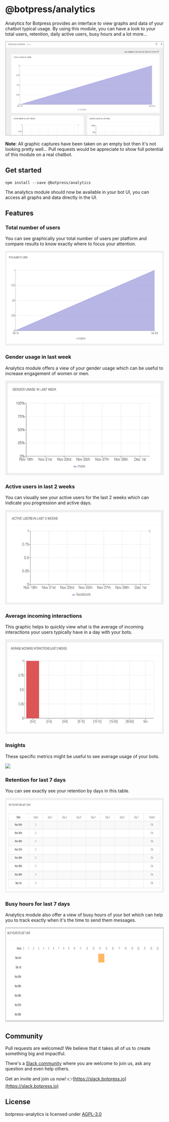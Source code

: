 # @botpress/analytics

Analytics for Botpress provides an interface to view graphs and data of your chatbot typical usage. By using this module, you can have a look to your total users, retention, daily active users, busy hours and a lot more...

<img src='./assets/analytics-screenshot.png' height='300px'>

**Note**: All graphic captures have been taken on an empty bot then it's not looking pretty well... Pull requests would be appreciate to show full potential of this module on a real chatbot.

## Get started

```
npm install --save @botpress/analytics
```

The analytics module should now be available in your bot UI, you can access all graphs and data directly in the UI.

## Features

### Total number of users

You can see graphically your total number of users per platform and compare results to know exactly where to focus your attention.

<img src='./assets/total-users-screenshot.png' height='300px'>

### Gender usage in last week

Analytics module offers a view of your gender usage which can be useful to increase engagement of women or men.

<img src='./assets/gender-usage-screenshot.png' height='300px'>

### Active users in last 2 weeks

You can visually see your active users for the last 2 weeks which can indicate you progression and active days.

<img src='./assets/active-users-screenshot.png' height='300px'>

### Average incoming interactions

This graphic helps to quickly view what is the average of incoming interactions your users typically have in a day with your bots.

<img src='./assets/average-incoming-interaction-screenshot.png' height='300px'>

### Insights

These specific metrics might be useful to see average usage of your bots.

<img src='/assets/insights-screenshot.png' height='300px'>

### Retention for last 7 days

You can see exactly see your retention by days in this table.

<img src='./assets/retention-screenshot.png' height='300px'>

### Busy hours for last 7 days

Analytics module also offer a view of busy hours of your bot which can help you to track exactly when it's the time to send them messages.

<img src='./assets/busy-hours-screenshot.png' height='300px'>

## Community

Pull requests are welcomed! We believe that it takes all of us to create something big and impactful.

There's a [Slack community](https://slack.botpress.io) where you are welcome to join us, ask any question and even help others.

Get an invite and join us now! 👉[https://slack.botpress.io](https://slack.botpress.io)

## License

botpress-analytics is licensed under [AGPL-3.0](/LICENSE)
